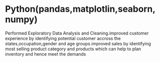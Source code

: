 # Python(pandas,matplotlin,seaborn,numpy)
Performed Exploratory Data Analysis and Cleaning.improved customer experience by identifying potential customer accross the states,occupation,gender and age groups.improved sales by identifying most selling product category and products which can help to plan inventory and hence meet the demands
